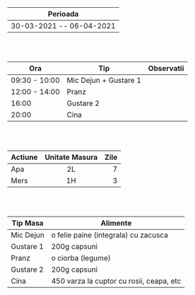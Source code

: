 |Perioada|
| ------ |
| 30-03-2021 -- 06-04-2021 | - 90.3 KG

<br>
<br>

|  Ora | Tip | Observatii |
|---|---|---|
| 09:30 - 10:00 | Mic Dejun + Gustare 1  |
| 12:00 - 14:00 | Pranz |
| 16:00 | Gustare 2 |
| 20:00 | Cina  |

<br>
<br>

| Actiune       | Unitate Masura| Zile |
| ------------- |:-------------:|-------------:|
| Apa      |2L| 7 |
| Mers     |1H| 3 |

<br>
<br>

| Tip Masa  | Alimente |  
|---|---|
| Mic Dejun | o felie paine (integrala) cu zacusca |
| Gustare 1 | 200g capsuni |
| Pranz | o ciorba (legume)  |
| Gustare 2 | 200g capsuni | 
| Cina | 450 varza la cuptor cu rosii, ceapa, etc |

<br>
